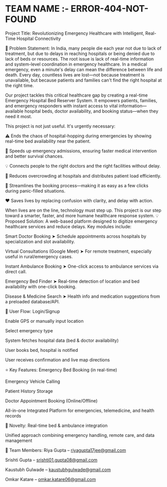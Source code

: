 # TEAM NAME :- ERROR-404-NOT-FOUND

Project Title:
Revolutionizing Emergency Healthcare with Intelligent, Real-Time Hospital Connectivity

🚨 Problem Statement:
In India, many people die each year not due to lack of treatment, but due to delays in reaching hospitals or being denied due to lack of beds or resources. The root issue is lack of real-time information and system-level coordination in emergency healthcare.
In a medical emergency, even a minute's delay can mean the difference between life and death. Every day, countless lives are lost—not because treatment is unavailable, but because patients and families can't find the right hospital at the right time.

Our project tackles this critical healthcare gap by creating a real-time Emergency Hospital Bed Reserver System. It empowers patients, families, and emergency responders with instant access to vital information—available hospital beds, doctor availability, and booking status—when they need it most.

This project is not just useful. It's urgently necessary:

⚠️ Ends the chaos of hospital-hopping during emergencies by showing real-time bed availability near the patient.

🚨 Speeds up emergency admissions, ensuring faster medical intervention and better survival chances.

💡 Connects people to the right doctors and the right facilities without delay.

🏥 Reduces overcrowding at hospitals and distributes patient load efficiently.

📲 Streamlines the booking process—making it as easy as a few clicks during panic-filled situations.

❤️ Saves lives by replacing confusion with clarity, and delay with action.

When lives are on the line, technology must step up. This project is our step toward a smarter, faster, and more humane healthcare response system.
💡 Proposed Solution:
A web-based platform designed to digitize emergency healthcare services and reduce delays. Key modules include:

Smart Doctor Booking
➤ Schedule appointments across hospitals by specialization and slot availability.

Virtual Consultations (Google Meet)
➤ For remote treatment, especially useful in rural/emergency cases.

Instant Ambulance Booking
➤ One-click access to ambulance services via direct call.

Emergency Bed Finder
➤ Real-time detection of location and bed availability with one-click booking.

Disease & Medicine Search
➤ Health info and medication suggestions from a preloaded database/API.

📲 User Flow:
Login/Signup

Enable GPS or manually input location

Select emergency type

System fetches hospital data (bed & doctor availability)

User books bed, hospital is notified

User receives confirmation and live map directions

⭐ Key Features:
Emergency Bed Booking (in real-time)

Emergency Vehicle Calling

Patient History Storage

Doctor Appointment Booking (Online/Offline)

All-in-one Integrated Platform for emergencies, telemedicine, and health records

🎯 Novelty:
Real-time bed & ambulance integration

Unified approach combining emergency handling, remote care, and data management

👥 Team Members:
Riya Gupta – riyagupta17jee@gmail.com

Srishti Gupta – srishti01.gupta08@gmail.com

Kaustubh Gulwade – kaustubhgulwade@gmail.com

Omkar Katare – omkar.katare06@gmail.com
